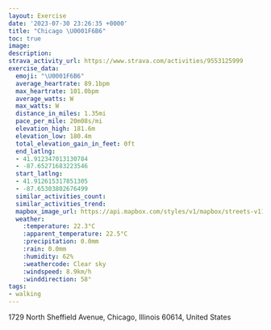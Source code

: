 ```yaml
---
layout: Exercise
date: '2023-07-30 23:26:35 +0000'
title: "Chicago \U0001F6B6"
toc: true
image:
description:
strava_activity_url: https://www.strava.com/activities/9553125999
exercise_data:
  emoji: "\U0001F6B6"
  average_heartrate: 89.1bpm
  max_heartrate: 101.0bpm
  average_watts: W
  max_watts: W
  distance_in_miles: 1.35mi
  pace_per_mile: 20m08s/mi
  elevation_high: 181.6m
  elevation_low: 180.4m
  total_elevation_gain_in_feet: 0ft
  end_latlng:
  - 41.912347013130784
  - -87.65271683223546
  start_latlng:
  - 41.912615317851305
  - -87.65303802676499
  similar_activities_count:
  similar_activities_trend:
  mapbox_image_url: https://api.mapbox.com/styles/v1/mapbox/streets-v11/static/path-5+787af2-1.0(wly~Fpp~uO%7B%5Eb%40Y%3FKCGEGWGqA%3FqADSJMPG%60%40CzFGZ%40PDp%40I%7C%5B_%40),pin-s-s+e5b22e(-87.65209,41.91452),pin-s-f+89ae00(-87.65084,41.91320999999999)/auto/800x800?access_token=pk.eyJ1Ijoiam9zaGJlY2ttYW4iLCJhIjoiY205eWR2aDd1MWZ6djJrbXc4a3M0bWZleiJ9.XiG9OWkNcZk2QzjJbxLB4A
  weather:
    :temperature: 22.3°C
    :apparent_temperature: 22.5°C
    :precipitation: 0.0mm
    :rain: 0.0mm
    :humidity: 62%
    :weathercode: Clear sky
    :windspeed: 8.9km/h
    :winddirection: 58°
tags:
- walking
---
```

1729 North Sheffield Avenue, Chicago, Illinois 60614, United States
